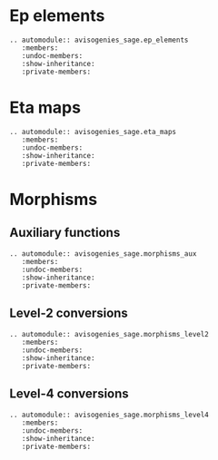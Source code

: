# Ep elements

```{eval-rst} 
.. automodule:: avisogenies_sage.ep_elements
   :members:
   :undoc-members:
   :show-inheritance:
   :private-members:
```

# Eta maps

```{eval-rst} 
.. automodule:: avisogenies_sage.eta_maps
   :members:
   :undoc-members:
   :show-inheritance:
   :private-members:
```

# Morphisms

## Auxiliary functions

```{eval-rst} 
.. automodule:: avisogenies_sage.morphisms_aux
   :members:
   :undoc-members:
   :show-inheritance:
   :private-members:
```

## Level-2 conversions
```{eval-rst} 
.. automodule:: avisogenies_sage.morphisms_level2
   :members:
   :undoc-members:
   :show-inheritance:
   :private-members:
```

## Level-4 conversions
```{eval-rst} 
.. automodule:: avisogenies_sage.morphisms_level4
   :members:
   :undoc-members:
   :show-inheritance:
   :private-members:
```
